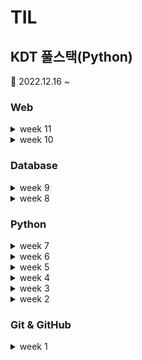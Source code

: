 # TIL

## KDT 풀스택(Python)

📆 2022.12.16 ~

### Web

<details markdown="1">
    <summary>week 11</summary>

📅 23.03.06 ~ 03.12

[week11](/week11/)

### Web

99 - UX & UI\
09 - Grid system for Responsive web\
08 - Fundamentals of Grid system\
07 - Fundamentals of Bootstrap

</details>

<details markdown="1">
    <summary>week 10</summary>

📅 23.02.27 ~ 03.05

[week10](/week10/)

웹 프로젝트 02 - 플렉스 레이아웃\
[click](/week10/03.03/%EC%9B%B9%20%ED%94%84%EB%A1%9C%EC%A0%9D%ED%8A%B8%2002%20-%20%ED%94%8C%EB%A0%89%EC%8A%A4%20%EB%A0%88%EC%9D%B4%EC%95%84%EC%9B%83/)

### Web

06 - Semantic Web\
05 - Flexible box for CSS layout\
04 - Floating for CSS layout\
03 - Positioning for CSS layout\

</details>

### Database

<details markdown="1">
    <summary>week 9</summary>
    
📅 23.02.20 ~ 02.26

[week9 Folder](/week9/)

웹 프로젝트 01 - 프로필 카드\
[click](/week9/02.24/HTMLproject/)

2. CSS Box model
1. HTML, CSS 기초

### SQL

09 Advanced 01, 02

</details>

<details markdown="1">
    <summary>week 8</summary>
    
📅 23.02.13 ~ 02.19

[week8 Folder](/week8/)

### SQL

08 Nested queries
07 Multitable queries
06 Modifyingdata
05 Managing Tables
04 Grouping data
03 Filtering data

</details>

### Python

<details markdown="1">
    <summary>week 7</summary>

📅 23.02.06 ~ 02.12

[week7](/week7/)

### SQL

02 Sorting data
01 Querying data

### 데이터베이스

- 관계형 데이터베이스
- 데이터베이스 기초

### 코딩테스트 기초 알고리즘

11 구현\
12 [DFS](/week7/DFS.md)

</details>

<details markdown="1">
    <summary>week 6</summary>

📅 23.01.30 ~ 02.05

### 코딩테스트 기초 알고리즘

09 [그래프](/week6/graph.md)\
08 [완전탐색](/week6/Brute-force.py)

### 코딩테스트 기초 자료구조

07 이차원 리스트

</details>

<details markdown="1">
    <summary>week 5</summary>

📅 23.01.26 ~ 27

### 코딩테스트 기초 자료구조

06 힙, 셋 (Heap, Set)\
05 스택, 큐 (Stack, Queue)

</details>

<details markdown="1">
    <summary>week 4</summary>

📅 23.01.16 ~ 20

### 코딩테스트 기초 자료구조

04 딕셔너리, 해시 (Dictionary)\
03 문자열(String)\
02 시간복잡도, 빅오 표기법(Big-O)

### 코딩테스트 기본

02 기본입출력\
01 코딩테스트

</details>

<details markdown="1">
    <summary>week 3 </summary>

📅 23.01.09 ~ 13

### Python 심화

- [메서드(methods)](/TIL/week3/Day11/)
- [사용자 정의 함수(definition)](/TIL/week3/Day12/), 범위(Scope)
- [사용자 정의 클래스(class)](/TIL/week3/Day13/), 인스턴스(instance)
- 파이썬 응용 심화, [모의 코딩테스트(SWEA)](https://github.com/doll2gom/EXAM-01)
- [프로젝트 과제](https://github.com/doll2gom/PJT-02)

</details>

<details markdown="1">
    <summary>week 2</summary>

📅 23.01.02 ~ 06

### Python 기초

- [python\_기초(basic)](/TIL/week2/python/python_basic.md)
- python\_제어문(control statement)
- 함수(function), if, [for](/TIL/week2/for/)
- 딕셔너리(dictionary), 모듈(module), 예외처리(error)
- json
- [실습 프로젝트](https://github.com/doll2gom/PJT-01)

</details>

### Git & GitHub

<details markdown="1">
    <summary>week 1</summary>

📅 22.12.26 ~ 28

### Git & GitHub

- [Git\_기초(basic)](/TIL/week1/Git/)
- [GitHub](/TIL/week1/Git_GitHub/)
- [branch](/TIL/week1/branch)
- [pull request](https://github.com/doll2gom/2nd-start)
- 특강01

</details>
